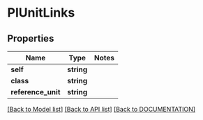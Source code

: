 # PIUnitLinks

## Properties
Name | Type | Notes
------------ | ------------- | -------------
**self** | **string**
**class** | **string**
**reference_unit** | **string**

[[Back to Model list]](../../DOCUMENTATION.md#documentation-for-models) [[Back to API list]](../../DOCUMENTATION.md#documentation-for-api-endpoints) [[Back to DOCUMENTATION]](../../DOCUMENTATION.md)
